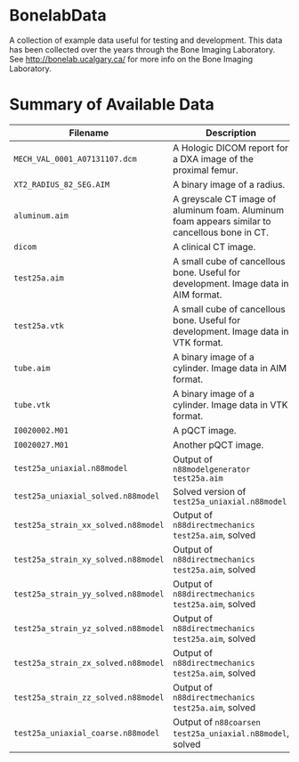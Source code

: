 # BonelabData
A collection of example data useful for testing and development.
This data has been collected over the years through the Bone Imaging Laboratory.
See http://bonelab.ucalgary.ca/ for more info on the Bone Imaging Laboratory.                                                                                      

# Summary of Available Data
| Filename                              | Description |
| ------------------------------------- | ----------- |
| `MECH_VAL_0001_A07131107.dcm`         | A Hologic DICOM report for a DXA image of the proximal femur. |
| `XT2_RADIUS_82_SEG.AIM`               | A binary image of a radius. |
| `aluminum.aim`                        | A greyscale CT image of aluminum foam. Aluminum foam appears similar to cancellous bone in CT. |
| `dicom`                               | A clinical CT image. |
| `test25a.aim`                         | A small cube of cancellous bone. Useful for development. Image data in AIM format. |
| `test25a.vtk`                         | A small cube of cancellous bone. Useful for development. Image data in VTK format. |
| `tube.aim`                            | A binary image of a cylinder. Image data in AIM format. |
| `tube.vtk`                            | A binary image of a cylinder. Image data in VTK format. |
| `I0020002.M01`                        | A pQCT image. |
| `I0020027.M01`                        | Another pQCT image. |
| `test25a_uniaxial.n88model`           | Output of `n88modelgenerator test25a.aim` |
| `test25a_uniaxial_solved.n88model`    | Solved version of `test25a_uniaxial.n88model` |
| `test25a_strain_xx_solved.n88model`   | Output of `n88directmechanics test25a.aim`, solved |
| `test25a_strain_xy_solved.n88model`   | Output of `n88directmechanics test25a.aim`, solved |
| `test25a_strain_yy_solved.n88model`   | Output of `n88directmechanics test25a.aim`, solved |
| `test25a_strain_yz_solved.n88model`   | Output of `n88directmechanics test25a.aim`, solved |
| `test25a_strain_zx_solved.n88model`   | Output of `n88directmechanics test25a.aim`, solved |
| `test25a_strain_zz_solved.n88model`   | Output of `n88directmechanics test25a.aim`, solved |
| `test25a_uniaxial_coarse.n88model`    | Output of `n88coarsen test25a_uniaxial.n88model`, solved |
